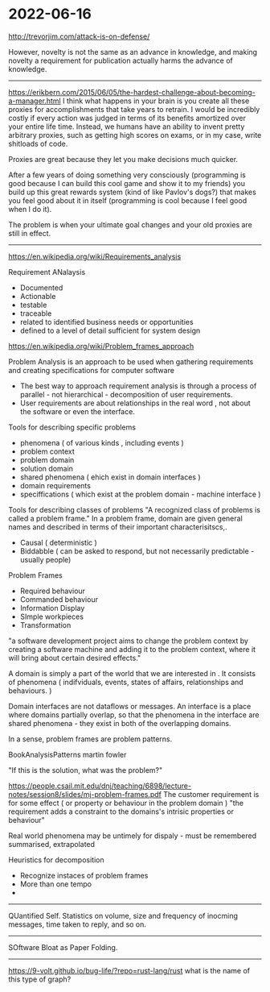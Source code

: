 # 2022-06-16

<http://trevorjim.com/attack-is-on-defense/>

However, novelty is not the same as an advance in knowledge, and making novelty a requirement for publication actually harms the advance of knowledge.

___

<https://erikbern.com/2015/06/05/the-hardest-challenge-about-becoming-a-manager.html>
I think what happens in your brain is you create all these proxies for accomplishments that take years to retrain. I would be incredibly costly if every action was judged in terms of its benefits amortized over your entire life time. Instead, we humans have an ability to invent pretty arbitrary proxies, such as getting high scores on exams, or in my case, write shitloads of code.

Proxies are great because they let you make decisions much quicker.

After a few years of doing something very consciously (programming is good because I can build this cool game and show it to my friends) you build up this great rewards system (kind of like Pavlov's dogs?) that makes you feel good about it in itself (programming is cool because I feel good when I do it).

The problem is when your ultimate goal changes and your old proxies are still in effect.

___

<https://en.wikipedia.org/wiki/Requirements_analysis>

Requirement ANalaysis

* Documented
* Actionable
* testable
* traceable
* related to identified business needs or opportunities
* defined to a level of detail sufficient for system design

<https://en.wikipedia.org/wiki/Problem_frames_approach>

Problem Analysis is an approach to be used when gathering requirements and creating specifications for computer software

* The best way to approach requirement analysis is through a process of parallel - not hierarchical - decomposition of user requirements.
* User requirements are about relationships in the real word , not about the software or even the interface.
  
Tools for describing specific problems

* phenomena ( of various kinds , including events )
* problem context
* problem domain
* solution domain
* shared phenomena ( ehich exist in domain interfaces )
* domain requirements
* speciffications ( which exist at the problem domain - machine interface )

Tools for describing classes of problems
"A recognized class of problems is called a problem frame."
In a problem frame, domain are given general names and described in terms of their important characterisitscs,.

* Causal ( deterministic )
* Biddabble ( can be asked to respond, but not necessarily predictable - usually people)

Problem Frames

* Required behaviour
* Commanded behaviour
* Information Display
* SImple workpieces
* Transformation

"a software development project aims to change the problem context by creating a software machine and adding it to the problem context, where it will bring about certain desired effects."

A domain is simply a part of the world that we are interested in . It consists of phenomena ( indifviduals, events, states of affairs, relationships and behaviours. )

Domain interfaces are not dataflows or messages. An interface is a place  where domains partially overlap, so that the phenomena in the interface are shared phenomena - they exist in both of the overlapping domains.

In a sense, problem frames are problem patterns.

BookAnalysisPatterns
martin fowler

"If this is the solution, what was the problem?"

<https://people.csail.mit.edu/dnj/teaching/6898/lecture-notes/session8/slides/mj-problem-frames.pdf>
The customer requirement is for some effect ( or property or behaviour in the problem domain )
"the requirement adds a constraint to the domains's intrisic properties or behaviour"
 
Real world phenomena may be untimely for dispaly - must be remembered summarised, extrapolated


Heuristics for decomposition
* Recognize instaces of problem frames
* More than one tempo
* 

___
QUantified Self. 
Statistics on volume, size and frequency of inocming messages, time taken to reply, and so on. 


____
SOftware Bloat as Paper Folding.


___
<https://9-volt.github.io/bug-life/?repo=rust-lang/rust>
what is the name of this type of graph?
